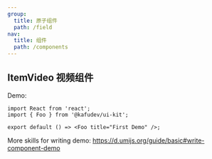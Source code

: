 ```yaml
---
group:
  title: 原子组件
  path: /field
nav:
  title: 组件
  path: /components
---
```


## ItemVideo 视频组件

Demo:

```tsx
import React from 'react';
import { Foo } from '@kafudev/ui-kit';

export default () => <Foo title="First Demo" />;
```

More skills for writing demo: https://d.umijs.org/guide/basic#write-component-demo

